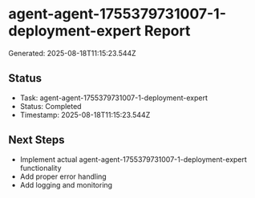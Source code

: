 # agent-agent-1755379731007-1-deployment-expert Report

Generated: 2025-08-18T11:15:23.544Z

## Status
- Task: agent-agent-1755379731007-1-deployment-expert
- Status: Completed
- Timestamp: 2025-08-18T11:15:23.544Z

## Next Steps
- Implement actual agent-agent-1755379731007-1-deployment-expert functionality
- Add proper error handling
- Add logging and monitoring
